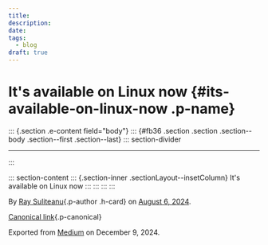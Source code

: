 ```yaml
---
title: 
description: 
date: 
tags:
  - blog
draft: true
---
```


<div>

# It's available on Linux now {#its-available-on-linux-now .p-name}

</div>

::: {.section .e-content field="body"}
::: {#fb36 .section .section .section--body .section--first .section--last}
::: section-divider

------------------------------------------------------------------------
:::

::: section-content
::: {.section-inner .sectionLayout--insetColumn}
It's available on Linux now
:::
:::
:::
:::

By [Ray Suliteanu](https://medium.com/@raysuliteanu){.p-author .h-card}
on [August 6, 2024](https://medium.com/p/1a5d0a1c4ed9).

[Canonical
link](https://medium.com/@raysuliteanu/its-available-on-linux-now-1a5d0a1c4ed9){.p-canonical}

Exported from [Medium](https://medium.com) on December 9, 2024.
